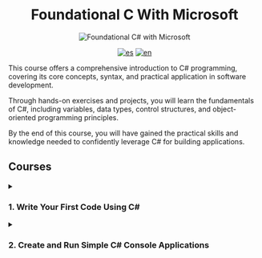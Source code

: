 <div align="center">

# Foundational C With Microsoft

![Foundational C# with Microsoft](https://learn.microsoft.com/en-us/training/achievements/csharp-data.svg)

[![es](https://img.shields.io/badge/lang-es-yellow.svg)](./README.es.md)
[![en](https://img.shields.io/badge/lang-en-red.svg)](./README.md)

</div>

This course offers a comprehensive introduction to C# programming, covering its core concepts, syntax, and practical application in software development.

Through hands-on exercises and projects, you will learn the fundamentals of C#, including variables, data types, control structures, and object-oriented programming principles.

By the end of this course, you will have gained the practical skills and knowledge needed to confidently leverage C# for building applications.

## Courses

<details >
<summary>

### 1. Write Your First Code Using C\#

</summary>
Begin your journey by learning to write your first code using C#. Develop a
strong foundation as you explore the fundamentals and syntax of the language,
setting the stage for your programming adventures.

- [x] Write Your First C# Code
- [x] Store and Retrieve Data Using Literal and Variable Values in C#
- [x] Perform Basic String Formatting in C#
- [x] Perform Basic Operations on Numbers in C#
- [x] Guided Project - Calculate and Print Student Grades
- [x] Guided Project - Calculate Final GPA
- [x] Trophy Write Your First Code Using C#
</details>

<details >
<summary>

### 2. Create and Run Simple C# Console Applications

</summary>
Master the art of creating and running simple C# console applications. Dive into
the world of console-based programming, where you will gain hands-on experience
executing your code and seeing it in action.

- [x] Install and Configure Visual Studio Code for C# Development
- [x] Call Methods From the .NET Class Library Using C#
- [x] Add Decision Logic to Your Code Using if, else, and else if statements
      in C#
- [x] Store and Iterate Through Sequences of Data Using Arrays and the foreach
      Statement in C#
- [] Create Readable Code with Conventions, Whitespace, and Comments in C#
- [] Guided Project - Develop foreach and if-elseif-else Structures to
  Process Array Data in C#
- [] Challenge Project - Develop foreach and if-elseif-else Structures to Process Array Data in C#
- [] Trophy - Create and Run Simple C# Console Applications
</details>


